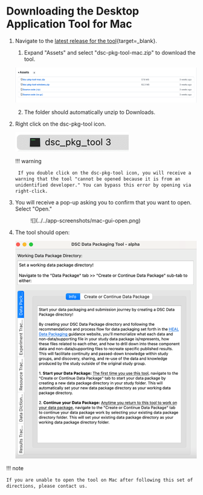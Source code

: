 # Downloading the Desktop Application Tool for Mac

1. Navigate to the [latest release for the tool](https://github.com/norc-heal/heal-data-pkg-tool/releases/latest/){target=_blank}. 
    1. Expand "Assets" and select "dsc-pkg-tool-mac.zip" to download the tool.

    ![](../../app-screenshots/source-code-mac.png)

    2. The folder should automatically unzip to Downloads.

2. Right click on the dsc-pkg-tool icon.

    ![](../../app-screenshots/mac-tool-icon.png)

    !!! warning

        If you double click on the dsc-pkg-tool icon, you will receive a warning that the tool "cannot be opened because it is from an unidentified developer." You can bypass this error by opening via right-click.
    
3. You will receive a pop-up asking you to confirm that you want to open. Select "Open."

    <figure markdown>
        ![](../../app-screenshots/mac-gui-open.png)
        <figcaption></figcaption>
    </figure>

4. The tool should open:

    ![](../../app-screenshots/mac-gui.png)

!!! note

    If you are unable to open the tool on Mac after following this set of directions, please contact us.